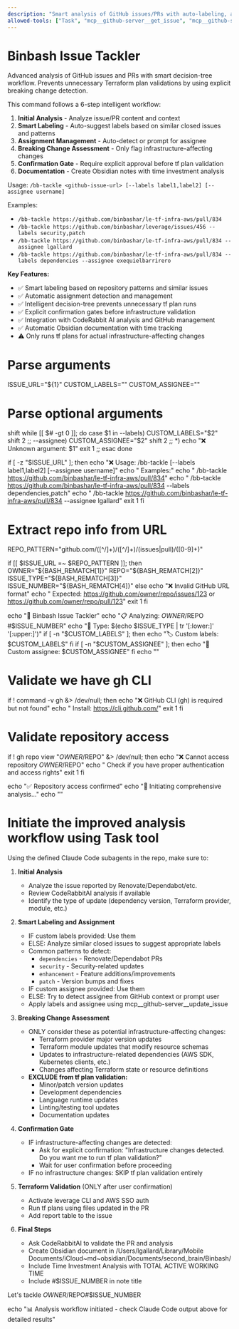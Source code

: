 ```yaml
---
description: "Smart analysis of GitHub issues/PRs with auto-labeling, assignment, and conditional Terraform validation"
allowed-tools: ["Task", "mcp__github-server__get_issue", "mcp__github-server__get_pull_request", "mcp__github-server__update_issue", "mcp__github-server__list_issues", "mcp__github-server__search_issues", "mcp__github-server__add_issue_comment", "mcp__obsidian__search_notes", "mcp__obsidian__read_notes", "Bash"]
---
```


# Binbash Issue Tackler

Advanced analysis of GitHub issues and PRs with smart decision-tree workflow. Prevents unnecessary Terraform plan validations by using explicit breaking change detection.

This command follows a 6-step intelligent workflow:
1. **Initial Analysis** - Analyze issue/PR content and context
2. **Smart Labeling** - Auto-suggest labels based on similar closed issues and patterns
3. **Assignment Management** - Auto-detect or prompt for assignee
4. **Breaking Change Assessment** - Only flag infrastructure-affecting changes
5. **Confirmation Gate** - Require explicit approval before tf plan validation
6. **Documentation** - Create Obsidian notes with time investment analysis

Usage: `/bb-tackle <github-issue-url> [--labels label1,label2] [--assignee username]`

Examples:
- `/bb-tackle https://github.com/binbashar/le-tf-infra-aws/pull/834`
- `/bb-tackle https://github.com/binbashar/leverage/issues/456 --labels security,patch`
- `/bb-tackle https://github.com/binbashar/le-tf-infra-aws/pull/834 --assignee lgallard`
- `/bb-tackle https://github.com/binbashar/le-tf-infra-aws/pull/834 --labels dependencies --assignee exequielbarrirero`

**Key Features:**
- ✅ Smart labeling based on repository patterns and similar issues
- ✅ Automatic assignment detection and management
- ✅ Intelligent decision-tree prevents unnecessary tf plan runs
- ✅ Explicit confirmation gates before infrastructure validation
- ✅ Integration with CodeRabbit AI analysis and GitHub management
- ✅ Automatic Obsidian documentation with time tracking
- ⚠️  Only runs tf plans for actual infrastructure-affecting changes

# Parse arguments
ISSUE_URL="${1}"
CUSTOM_LABELS=""
CUSTOM_ASSIGNEE=""

# Parse optional arguments
shift
while [[ $# -gt 0 ]]; do
  case $1 in
    --labels)
      CUSTOM_LABELS="$2"
      shift 2
      ;;
    --assignee)
      CUSTOM_ASSIGNEE="$2"
      shift 2
      ;;
    *)
      echo "❌ Unknown argument: $1"
      exit 1
      ;;
  esac
done

if [ -z "$ISSUE_URL" ]; then
  echo "❌ Usage: /bb-tackle <github-issue-url> [--labels label1,label2] [--assignee username]"
  echo "   Examples:"
  echo "   /bb-tackle https://github.com/binbashar/le-tf-infra-aws/pull/834"
  echo "   /bb-tackle https://github.com/binbashar/le-tf-infra-aws/pull/834 --labels dependencies,patch"
  echo "   /bb-tackle https://github.com/binbashar/le-tf-infra-aws/pull/834 --assignee lgallard"
  exit 1
fi

# Extract repo info from URL
REPO_PATTERN="github\.com/([^/]+)/([^/]+)/(issues|pull)/([0-9]+)"

if [[ $ISSUE_URL =~ $REPO_PATTERN ]]; then
  OWNER="${BASH_REMATCH[1]}"
  REPO="${BASH_REMATCH[2]}"
  ISSUE_TYPE="${BASH_REMATCH[3]}"
  ISSUE_NUMBER="${BASH_REMATCH[4]}"
else
  echo "❌ Invalid GitHub URL format"
  echo "   Expected: https://github.com/owner/repo/issues/123 or https://github.com/owner/repo/pull/123"
  exit 1
fi

echo "🚀 Binbash Issue Tackler"
echo "📋 Analyzing: $OWNER/$REPO #$ISSUE_NUMBER"
echo "📂 Type: $(echo $ISSUE_TYPE | tr '[:lower:]' '[:upper:]')"
if [ -n "$CUSTOM_LABELS" ]; then
  echo "🏷️  Custom labels: $CUSTOM_LABELS"
fi
if [ -n "$CUSTOM_ASSIGNEE" ]; then
  echo "👤 Custom assignee: $CUSTOM_ASSIGNEE"
fi
echo ""

# Validate we have gh CLI
if ! command -v gh &> /dev/null; then
  echo "❌ GitHub CLI (gh) is required but not found"
  echo "   Install: https://cli.github.com/"
  exit 1
fi

# Validate repository access
if ! gh repo view "$OWNER/$REPO" &> /dev/null; then
  echo "❌ Cannot access repository $OWNER/$REPO"
  echo "   Check if you have proper authentication and access rights"
  exit 1
fi

echo "✅ Repository access confirmed"
echo "🔄 Initiating comprehensive analysis..."
echo ""

# Initiate the improved analysis workflow using Task tool
Using the defined Claude Code subagents in the repo, make sure to:

1. **Initial Analysis**
   - Analyze the issue reported by Renovate/Dependabot/etc.
   - Review CodeRabbitAI analysis if available
   - Identify the type of update (dependency version, Terraform provider, module, etc.)

2. **Smart Labeling and Assignment**
   - IF custom labels provided: Use them
   - ELSE: Analyze similar closed issues to suggest appropriate labels
   - Common patterns to detect:
     * `dependencies` - Renovate/Dependabot PRs
     * `security` - Security-related updates
     * `enhancement` - Feature additions/improvements
     * `patch` - Version bumps and fixes
   - IF custom assignee provided: Use them
   - ELSE: Try to detect assignee from GitHub context or prompt user
   - Apply labels and assignee using mcp__github-server__update_issue

3. **Breaking Change Assessment**
   - ONLY consider these as potential infrastructure-affecting changes:
     * Terraform provider major version updates
     * Terraform module updates that modify resource schemas
     * Updates to infrastructure-related dependencies (AWS SDK, Kubernetes clients, etc.)
     * Changes affecting Terraform state or resource definitions
   - **EXCLUDE from tf plan validation:**
     * Minor/patch version updates
     * Development dependencies
     * Language runtime updates
     * Linting/testing tool updates
     * Documentation updates

4. **Confirmation Gate**
   - IF infrastructure-affecting changes are detected:
     * Ask for explicit confirmation: "Infrastructure changes detected. Do you want me to run tf plan validation?"
     * Wait for user confirmation before proceeding
   - IF no infrastructure changes: SKIP tf plan validation entirely

5. **Terraform Validation** (ONLY after user confirmation)
   - Activate leverage CLI and AWS SSO auth
   - Run tf plans using files updated in the PR
   - Add report table to the issue

6. **Final Steps**
   - Ask CodeRabbitAI to validate the PR and analysis
   - Create Obsidian document in /Users/lgallard/Library/Mobile Documents/iCloud~md~obsidian/Documents/second_brain/Binbash/
   - Include Time Investment Analysis with TOTAL ACTIVE WORKING TIME
   - Include #$ISSUE_NUMBER in note title

Let's tackle $OWNER/$REPO#$ISSUE_NUMBER

echo "📊 Analysis workflow initiated - check Claude Code output above for detailed results"